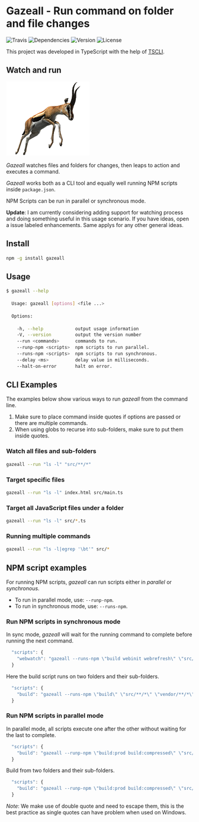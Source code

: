# Gazeall - Run command on folder and file changes

![Travis](https://img.shields.io/travis/rajinder-yadav/gazeall.svg)
![Dependencies](https://david-dm.org/rajinder-yadav/gazeall.svg)
![Version](https://img.shields.io/badge/Gazeall-0.1.5-blue.svg)
![License](https://img.shields.io/badge/license-GPL--3.0-blue.svg)

This project was developed in TypeScript with the help of [TSCLI](https://github.com/rajinder-yadav/tscli).

## Watch and run

![Image of Gazelle](img/gazelle.png)

_Gazeall_ watches files and folders for changes, then leaps to action and executes a command.

_Gazeall_ works both as a CLI tool and equally well running NPM scripts inside `package.json`.

NPM Scripts can be run in parallel or synchronous mode.

**Update**: I am currently considering adding support for watching process and doing something useful in this usage scenario. If you have ideas, open a issue labeled enhancements. Same applys for any other general ideas.

## Install

```sh
npm -g install gazeall
```

## Usage

```sh
$ gazeall --help

  Usage: gazeall [options] <file ...>

  Options:

    -h, --help            output usage information
    -V, --version         output the version number
    --run <commands>      commands to run.
    --runp-npm <scripts>  npm scripts to run parallel.
    --runs-npm <scripts>  npm scripts to run synchronous.
    --delay <ms>          delay value in milliseconds.
    --halt-on-error       halt on error.
```

## CLI Examples

The examples below show various ways to run _gazeall_ from the command line.

1. Make sure to place command inside quotes if options are passed or there are multiple commands.
1. When using globs to recurse into sub-folders, make sure to put them inside quotes.

### Watch all files and sub-folders

```sh
gazeall --run "ls -l" "src/**/*"
```

### Target specific files

```sh
gazeall --run "ls -l" index.html src/main.ts
```

### Target all JavaScript files under a folder

```sh
gazeall --run "ls -l" src/*.ts
```

### Running multiple commands

```sh
gazeall --run "ls -l|egrep '\bt'" src/*
```


## NPM script examples

For running NPM scripts, _gazeall_ can run scripts either in _parallel_ or _synchronous_.

* To run in parallel mode, use: `--runp-npm`.
* To run in synchronous mode, use: `--runs-npm`.


### Run NPM scripts in synchronous mode

In sync mode, _gazeall_ will wait for the running command to complete before running the next command.

```js
  "scripts": {
    "webwatch": "gazeall --runs-npm \"build webinit webrefresh\" \"src/**/*\""
  }
```

Here the build script runs on two folders and their sub-folders.

```js
  "scripts": {
    "build": "gazeall --runs-npm \"build\" \"src/**/*\" \"vendor/**/*\""
  }
```

### Run NPM scripts in parallel mode

In parallel mode, all scripts execute one after the other without waiting for the last to complete.

```js
  "scripts": {
    "build": "gazeall --runp-npm \"build:prod build:compressed\" \"src/**/*\""
  }
```

Build from two folders and their sub-folders.

```js
  "scripts": {
    "build": "gazeall --runp-npm \"build:prod build:compressed\" \"src/**/*\" \"vendor/**/*\""
  }
```

_Note_: We make use of double quote and need to escape them, this is the best practice as single quotes can have problem when used on Windows.

